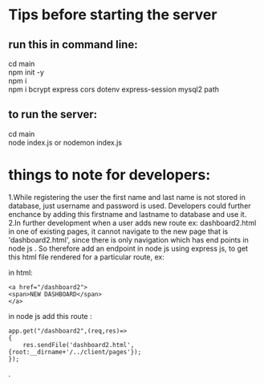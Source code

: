 # Tips before starting the server
## run this in command line: 
cd main<br>
npm init -y<br>
npm i<br>
npm i bcrypt express cors dotenv express-session mysql2 path

## to run the server:
cd main<br>
node index.js or nodemon index.js



# things to note for developers:
1.While registering the user the first name and last name is not stored in database, just username and password is used.
Developers could further enchance by adding  this firstname and lastname to database and use it.<br>
2.In further development when a user adds new route ex: dashboard2.html in one of existing pages, it cannot navigate to the new page
that is 'dashboard2.html', since there is only navigation which has end points in node js .
So therefore add an endpoint in node js  using express js, to get this html file rendered for a particular route,
ex:

in html:

    <a href="/dashboard2">
    <span>NEW DASHBOARD</span>
    </a>


in node js add this route :

    app.get("/dashboard2",(req,res)=>
    {
        res.sendFile('dashboard2.html',{root:__dirname+'/../client/pages'});
    });
.

